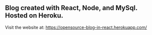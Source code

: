 ## Blog created with React, Node, and MySql. Hosted on Heroku. 

Visit the website at: https://opensource-blog-in-react.herokuapp.com/
